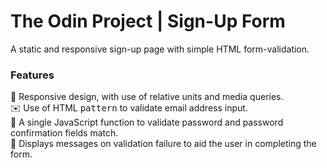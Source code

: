 # The Odin Project | Sign-Up Form

A static and responsive sign-up page with simple HTML form-validation.

### Features

📱 Responsive design, with use of relative units and media queries.  
✉️ Use of HTML <kbd>pattern</kbd> to validate email address input.  
🔐 A single JavaScript function to validate password and password confirmation fields match.  
💬 Displays messages on validation failure to aid the user in completing the form.  
